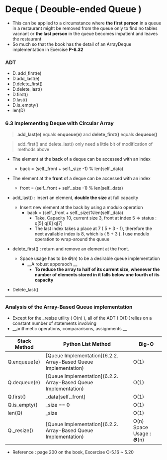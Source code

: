 # Deque ( Deouble-ended Queue ) 

- This can be applied to a circumstance where __the first person__ in a queue in a restaurant might be removed from the queue only to find no tables vacnant or __the last person__ in the queue becomes impatient and leaves the restaurant 
- So much so that the book has the detail of an ArrayDeque implementation in Exercise __P-6.32__ 
### ADT
- D. add_first(e)
- D.add_last(e)
- D.delete_first()
- D.delete_last()
- D.first()
- D.last()
- D.is_empty()
- len(D)
### 6.3 Implementing Deque with Circular Array 

> __add_last(e)__ equals __enqueue(e)__ and __delete_first()__ equals __dequeue()__ 

>  add_first() and delete_last() only need a little bit of modification of methods above 

- The element at the __back__ of a deque can be accessed with an index 
  - back = (self.\_front + self.\_size -1) % len(self.\_data)
- The element at the __front__ of a deque can be accessed with an index 
  - front = (self.\_front + self.\_size -1) % len(self.\_data)
- add_last() : insert an element, __double the size__ at full capacity 
  - Insert new element at the back by using a modulo operation 
    - back = (self._front + self._size)%len(self._data)
      - Take, Capacity 10, current size 3, front at index 5 => status : q[5] q[6] q[7] 
      - The last index takes a place at 7 ( 5 + 3 - 1), therefore the next available index is 8, which is ( 5 + 3 ). I use modulo operation to wrap-around the queue
- delete_first() : return and remove an element at the front. 

  - Space usage has to be 𝜣(n) to be  a desirable queue implementation
    - __A robust apporaoch __
      - __To reduce the array to half of its current size, whenever the number of elements stored in it falls below one fourth of its capacity__
- Delete_last()

___

### Analysis of the Array-Based Queue implementation 
- Except for the _resize utility ( O(n) ), all of the ADT ( O(1) )relies on a constant number of statements involving 
- __arithmetic operations, compararisons, assignments __ 

Stack Method|Python List Method|Big-O
----------|----------|-----------
Q.enqueue(e) |[Queue Implementation](6.2.2. Array-Based Queue Implementation)|O(1)
Q.dequeue(e) |[Queue Implementation](6.2.2. Array-Based Queue Implementation)|O(1)
Q.first() |\_data[self._front] |O(1)
Q.is_empty() |\_size == 0|O(1)
len(Q)|_size|O(1)
Q._resize()|[Queue Implementation](6.2.2. Array-Based Queue Implementation)|O(n)<br />Space Usage : 𝜣(n)

- Reference : page 200 on the book, Excercise C-5.16 ~ 5.20 









